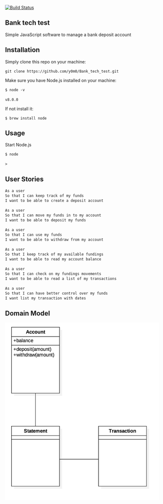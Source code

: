 [![Build Status](https://travis-ci.org/y0m0/Bank_tech_test.svg?branch=master)](https://travis-ci.org/y0m0/Bank_tech_test)

## Bank tech test

Simple JavaScript software to manage a bank deposit account

## Installation

Simply clone this repo on your machine:
```
git clone https://github.com/y0m0/Bank_tech_test.git
```
Make sure you have Node.js installed on your machine:
```
$ node -v

v8.0.0
```
If not install it:
```
$ brew install node
```

## Usage

Start Node.js
```
$ node

>
```

## User Stories
```
As a user
So that I can keep track of my funds
I want to be able to create a deposit account

As a user
So that I can move my funds in to my account
I want to be able to deposit my funds

As a user
So that I can use my funds
I want to be able to withdraw from my account

As a user
So that I keep track of my available fundings
I want to be able to read my account balance

As a user
So that I can check on my fundings movements
I want to be able to read a list of my transactions

As a user
So that I can have better control over my funds
I want list my transaction with dates
```
## Domain Model

![Alt text](Bank-tech-test.jpg?raw=true)
